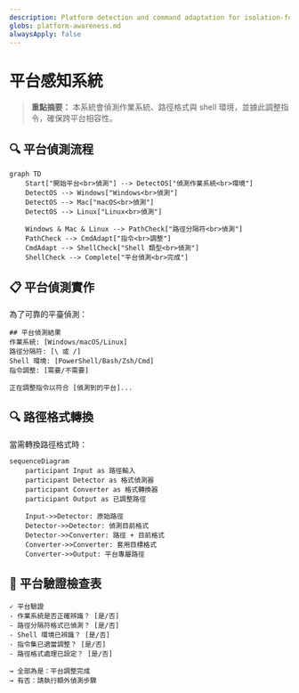 ```yaml
---
description: Platform detection and command adaptation for isolation-focused Memory Bank
globs: platform-awareness.md
alwaysApply: false
---
```


# 平台感知系統

> **重點摘要：** 本系統會偵測作業系統、路徑格式與 shell 環境，並據此調整指令，確保跨平台相容性。

## 🔍 平台偵測流程

```mermaid
graph TD
    Start["開始平台<br>偵測"] --> DetectOS["偵測作業系統<br>環境"]
    DetectOS --> Windows["Windows<br>偵測"]
    DetectOS --> Mac["macOS<br>偵測"]
    DetectOS --> Linux["Linux<br>偵測"]

    Windows & Mac & Linux --> PathCheck["路徑分隔符<br>偵測"]
    PathCheck --> CmdAdapt["指令<br>調整"]
    CmdAdapt --> ShellCheck["Shell 類型<br>偵測"]
    ShellCheck --> Complete["平台偵測<br>完成"]
```

## 📋 平台偵測實作

為了可靠的平臺偵測：

```
## 平台偵測結果
作業系統: [Windows/macOS/Linux]
路徑分隔符: [\ 或 /]
Shell 環境: [PowerShell/Bash/Zsh/Cmd]
指令調整: [需要/不需要]

正在調整指令以符合 [偵測到的平台]...
```

## 🔍 路徑格式轉換

當需轉換路徑格式時：

```mermaid
sequenceDiagram
    participant Input as 路徑輸入
    participant Detector as 格式偵測器
    participant Converter as 格式轉換器
    participant Output as 已調整路徑

    Input->>Detector: 原始路徑
    Detector->>Detector: 偵測目前格式
    Detector->>Converter: 路徑 + 目前格式
    Converter->>Converter: 套用目標格式
    Converter->>Output: 平台專屬路徑
```

## 📝 平台驗證檢查表

```
✓ 平台驗證
- 作業系統是否正確辨識？ [是/否]
- 路徑分隔符格式已偵測？ [是/否]
- Shell 環境已辨識？ [是/否]
- 指令集已適當調整？ [是/否]
- 路徑格式處理已設定？ [是/否]

→ 全部為是：平台調整完成
→ 有否：請執行額外偵測步驟
```
